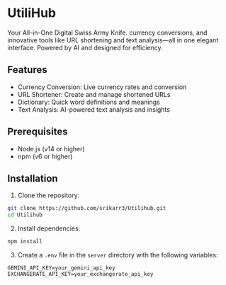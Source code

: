 # UtiliHub

Your All-in-One Digital Swiss Army Knife. currency conversions, and innovative tools like URL shortening and text analysis—all in one elegant interface. Powered by AI and designed for efficiency.

## Features

- Currency Conversion: Live currency rates and conversion
- URL Shortener: Create and manage shortened URLs
- Dictionary: Quick word definitions and meanings
- Text Analysis: AI-powered text analysis and insights

## Prerequisites

- Node.js (v14 or higher)
- npm (v6 or higher)

## Installation

1. Clone the repository:
```bash
git clone https://github.com/srikarr3/Utilihub.git
cd Utilihub
```

2. Install dependencies:
```bash
npm install
```

3. Create a `.env` file in the `server` directory with the following variables:
```
GEMINI_API_KEY=your_gemini_api_key
EXCHANGERATE_API_KEY=your_exchangerate_api_key
